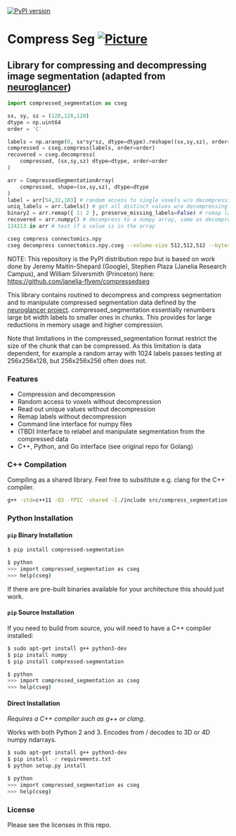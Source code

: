 [![PyPI version](https://badge.fury.io/py/compressed-segmentation.svg)](https://badge.fury.io/py/compressed-segmentation) 

# Compress Seg [![Picture](https://raw.github.com/janelia-flyem/janelia-flyem.github.com/master/images/HHMI_Janelia_Color_Alternate_180x40.png)](http://www.janelia.org)
## Library for compressing and decompressing image segmentation (adapted from [neuroglancer](https://github.com/google/neuroglancer))

```python
import compressed_segmentation as cseg

sx, sy, sz = (128,128,128)
dtype = np.uint64
order = 'C'

labels = np.arange(0, sx*sy*sz, dtype=dtype).reshape((sx,sy,sz), order=order)
compressed = cseg.compress(labels, order=order)
recovered = cseg.decompress(
    compressed, (sx,sy,sz) dtype=dtype, order=order
)

arr = CompressedSegmentationArray(
    compressed, shape=(sx,sy,sz), dtype=dtype
)
label = arr[54,32,103] # random access to single voxels w/o decompressing
uniq_labels = arr.labels() # get all distinct values w/o decompressing
binary2 = arr.remap({ 1: 2 }, preserve_missing_labels=False) # remap labels in segmentation w/o decompressing
recovered = arr.numpy() # decompress to a numpy array, same as decompress
124213 in arr # test if a value is in the array
```

```bash
cseg compress connectomics.npy
cseg decompress connectomics.npy.cseg --volume-size 512,512,512 --bytes 4
````


NOTE: This repository is the PyPI distribution repo but is based on work done by Jeremy Maitin-Shepard (Google), Stephen Plaza (Janelia Research Campus), and William Silversmith (Princeton) here: https://github.com/janelia-flyem/compressedseg

This library contains routined to decompress and compress segmentation and to manipulate compressed segmentation data defined by the [neuroglancer project](https://github.com/google/neuroglancer/blob/master/src/sliceview/compressed_segmentation/README.md). compressed_segmentation essentially renumbers large bit width labels to smaller ones in chunks. This provides for large reductions in memory usage and higher compression.

Note that limitations in the compressed_segmentation format restrict the size of the chunk that can be compressed. As this limitation is data dependent, for example a random array with 1024 labels passes testing at 256x256x128, but 256x256x256 often does not.


### Features

* Compression and decompression
* Random access to voxels without decompression
* Read out unique values without decompression
* Remap labels without decompression
* Command line interface for numpy files
* (TBD) Interface to relabel and manipulate segmentation from the compressed data
* C++, Python, and Go interface (see original repo for Golang)

### C++ Compilation

Compiling as a shared library. Feel free to subsititute e.g. clang for the C++ compiler.

```bash
g++ -std=c++11 -O3 -fPIC -shared -I./include src/compress_segmentation.cc src/decompress_segmentation.cc -o compress_segmentation.so
```

### Python Installation

#### `pip` Binary Installation  

```bash
$ pip install compressed-segmentation

$ python
>>> import compressed_segmentation as cseg
>>> help(cseg)
```

If there are pre-built binaries available for your architecture this should just work. 

#### `pip` Source Installation 

If you need to build from source, you will need to have a C++ compiler installed:

```bash
$ sudo apt-get install g++ python3-dev 
$ pip install numpy
$ pip install compressed-segmentation

$ python
>>> import compressed_segmentation as cseg
>>> help(cseg)
```

#### Direct Installation  

_Requires a C++ compiler such as g++ or clang._

Works with both Python 2 and 3. Encodes from / decodes to 3D or 4D numpy ndarrays.  

```bash
$ sudo apt-get install g++ python3-dev 
$ pip install -r requirements.txt
$ python setup.py install

$ python
>>> import compressed_segmentation as cseg
>>> help(cseg)
```

### License

Please see the licenses in this repo.
